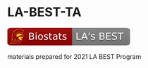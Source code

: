 # LA-BEST-TA

[![](https://raw.githubusercontent.com/USCbiostats/badges/master/tommy-lasbest-badge.svg)](https://preventivemedicine.usc.edu/education/summer-programs/lasbest/)

materials prepared for 2021 LA BEST Program

